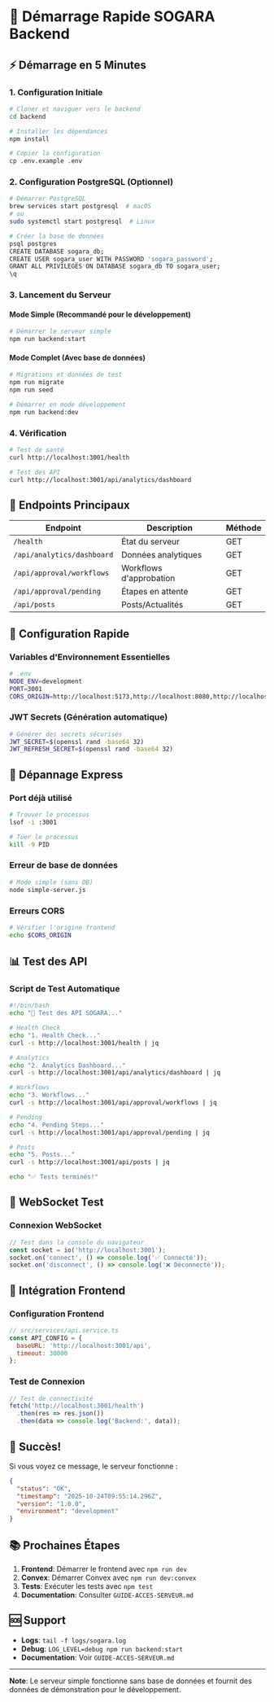 # 🚀 Démarrage Rapide SOGARA Backend

## ⚡ Démarrage en 5 Minutes

### 1. Configuration Initiale
```bash
# Cloner et naviguer vers le backend
cd backend

# Installer les dépendances
npm install

# Copier la configuration
cp .env.example .env
```

### 2. Configuration PostgreSQL (Optionnel)
```bash
# Démarrer PostgreSQL
brew services start postgresql  # macOS
# ou
sudo systemctl start postgresql  # Linux

# Créer la base de données
psql postgres
CREATE DATABASE sogara_db;
CREATE USER sogara_user WITH PASSWORD 'sogara_password';
GRANT ALL PRIVILEGES ON DATABASE sogara_db TO sogara_user;
\q
```

### 3. Lancement du Serveur

#### Mode Simple (Recommandé pour le développement)
```bash
# Démarrer le serveur simple
npm run backend:start
```

#### Mode Complet (Avec base de données)
```bash
# Migrations et données de test
npm run migrate
npm run seed

# Démarrer en mode développement
npm run backend:dev
```

### 4. Vérification
```bash
# Test de santé
curl http://localhost:3001/health

# Test des API
curl http://localhost:3001/api/analytics/dashboard
```

## 🎯 Endpoints Principaux

| Endpoint | Description | Méthode |
|----------|-------------|---------|
| `/health` | État du serveur | GET |
| `/api/analytics/dashboard` | Données analytiques | GET |
| `/api/approval/workflows` | Workflows d'approbation | GET |
| `/api/approval/pending` | Étapes en attente | GET |
| `/api/posts` | Posts/Actualités | GET |

## 🔧 Configuration Rapide

### Variables d'Environnement Essentielles
```bash
# .env
NODE_ENV=development
PORT=3001
CORS_ORIGIN=http://localhost:5173,http://localhost:8080,http://localhost:3000
```

### JWT Secrets (Génération automatique)
```bash
# Générer des secrets sécurisés
JWT_SECRET=$(openssl rand -base64 32)
JWT_REFRESH_SECRET=$(openssl rand -base64 32)
```

## 🚨 Dépannage Express

### Port déjà utilisé
```bash
# Trouver le processus
lsof -i :3001

# Tuer le processus
kill -9 PID
```

### Erreur de base de données
```bash
# Mode simple (sans DB)
node simple-server.js
```

### Erreurs CORS
```bash
# Vérifier l'origine frontend
echo $CORS_ORIGIN
```

## 📊 Test des API

### Script de Test Automatique
```bash
#!/bin/bash
echo "🧪 Test des API SOGARA..."

# Health Check
echo "1. Health Check..."
curl -s http://localhost:3001/health | jq

# Analytics
echo "2. Analytics Dashboard..."
curl -s http://localhost:3001/api/analytics/dashboard | jq

# Workflows
echo "3. Workflows..."
curl -s http://localhost:3001/api/approval/workflows | jq

# Pending
echo "4. Pending Steps..."
curl -s http://localhost:3001/api/approval/pending | jq

# Posts
echo "5. Posts..."
curl -s http://localhost:3001/api/posts | jq

echo "✅ Tests terminés!"
```

## 🔌 WebSocket Test

### Connexion WebSocket
```javascript
// Test dans la console du navigateur
const socket = io('http://localhost:3001');
socket.on('connect', () => console.log('✅ Connecté'));
socket.on('disconnect', () => console.log('❌ Déconnecté'));
```

## 📱 Intégration Frontend

### Configuration Frontend
```javascript
// src/services/api.service.ts
const API_CONFIG = {
  baseURL: 'http://localhost:3001/api',
  timeout: 30000
};
```

### Test de Connexion
```javascript
// Test de connectivité
fetch('http://localhost:3001/health')
  .then(res => res.json())
  .then(data => console.log('Backend:', data));
```

## 🎉 Succès!

Si vous voyez ce message, le serveur fonctionne :
```json
{
  "status": "OK",
  "timestamp": "2025-10-24T09:55:14.296Z",
  "version": "1.0.0",
  "environment": "development"
}
```

## 📚 Prochaines Étapes

1. **Frontend**: Démarrer le frontend avec `npm run dev`
2. **Convex**: Démarrer Convex avec `npm run dev:convex`
3. **Tests**: Exécuter les tests avec `npm test`
4. **Documentation**: Consulter `GUIDE-ACCES-SERVEUR.md`

## 🆘 Support

- **Logs**: `tail -f logs/sogara.log`
- **Debug**: `LOG_LEVEL=debug npm run backend:start`
- **Documentation**: Voir `GUIDE-ACCES-SERVEUR.md`

---

**Note**: Le serveur simple fonctionne sans base de données et fournit des données de démonstration pour le développement.